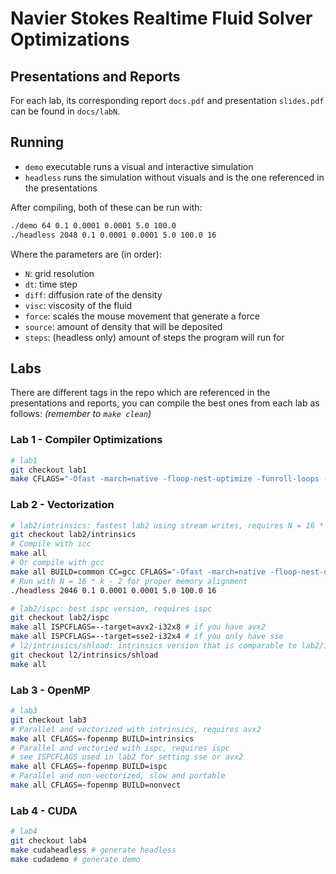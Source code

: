 # Navier Stokes Realtime Fluid Solver Optimizations

## Presentations and Reports

For each lab, its corresponding report `docs.pdf` and presentation `slides.pdf` can be found in `docs/labN`.

## Running

- `demo` executable runs a visual and interactive simulation
- `headless` runs the simulation without visuals and is the one referenced in
  the presentations

After compiling, both of these can be run with:

```sh
./demo 64 0.1 0.0001 0.0001 5.0 100.0
./headless 2048 0.1 0.0001 0.0001 5.0 100.0 16
```

Where the parameters are (in order):

- `N`: grid resolution
- `dt`: time step
- `diff`: diffusion rate of the density
- `visc`: viscosity of the fluid
- `force`: scales the mouse movement that generate a force
- `source`: amount of density that will be deposited
- `steps`: (headless only) amount of steps the program will run for

## Labs

There are different tags in the repo which are referenced in the presentations
and reports, you can compile the best ones from each lab as follows: *(remember to `make clean`)*

### Lab 1 - Compiler Optimizations

```sh
# lab1
git checkout lab1
make CFLAGS="-Ofast -march=native -floop-nest-optimize -funroll-loops -flto -g"
```

### Lab 2 - Vectorization

```sh
# lab2/intrinsics: fastest lab2 using stream writes, requires N = 16 * k - 2
git checkout lab2/intrinsics
# Compile with icc
make all
# Or compile with gcc
make all BUILD=common CC=gcc CFLAGS="-Ofast -march=native -floop-nest-optimize -funroll-loops -flto -g"
# Run with N = 16 * k - 2 for proper memory alignment
./headless 2046 0.1 0.0001 0.0001 5.0 100.0 16

# lab2/ispc: best ispc version, requires ispc
git checkout lab2/ispc
make all ISPCFLAGS=--target=avx2-i32x8 # if you have avx2
make all ISPCFLAGS=--target=sse2-i32x4 # if you only have sse
# l2/intrinsics/shload: intrinsics version that is comparable to lab2/ispc
git checkout l2/intrinsics/shload
make all
```

### Lab 3 - OpenMP

```sh
# lab3
git checkout lab3
# Parallel and vectorized with intrinsics, requires avx2
make all CFLAGS=-fopenmp BUILD=intrinsics
# Parallel and vectoried with ispc, requires ispc
# see ISPCFLAGS used in lab2 for setting sse or avx2
make all CFLAGS=-fopenmp BUILD=ispc
# Parallel and non-vectorized, slow and portable
make all CFLAGS=-fopenmp BUILD=nonvect
```

### Lab 4 - CUDA

```sh
# lab4
git checkout lab4
make cudaheadless # generate headless
make cudademo # generate demo
```
